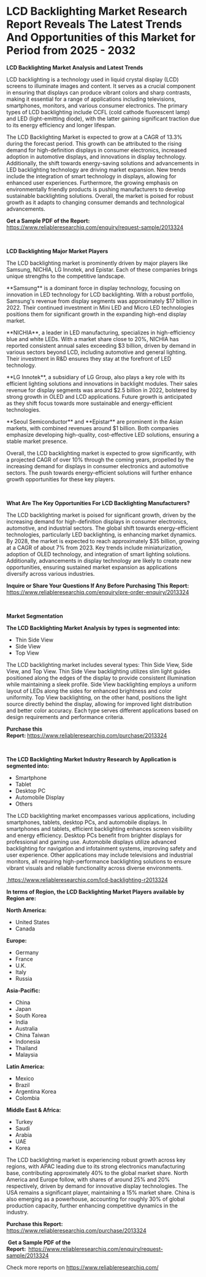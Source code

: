 <p><h1>LCD Backlighting Market Research Report Reveals The Latest Trends And Opportunities of this Market for Period from 2025 - 2032</h1></p><p><strong>LCD Backlighting Market Analysis and Latest Trends</strong></p>
<p><p>LCD backlighting is a technology used in liquid crystal display (LCD) screens to illuminate images and content. It serves as a crucial component in ensuring that displays can produce vibrant colors and sharp contrasts, making it essential for a range of applications including televisions, smartphones, monitors, and various consumer electronics. The primary types of LCD backlighting include CCFL (cold cathode fluorescent lamp) and LED (light-emitting diode), with the latter gaining significant traction due to its energy efficiency and longer lifespan.</p><p>The LCD Backlighting Market is expected to grow at a CAGR of 13.3% during the forecast period. This growth can be attributed to the rising demand for high-definition displays in consumer electronics, increased adoption in automotive displays, and innovations in display technology. Additionally, the shift towards energy-saving solutions and advancements in LED backlighting technology are driving market expansion. New trends include the integration of smart technology in displays, allowing for enhanced user experiences. Furthermore, the growing emphasis on environmentally friendly products is pushing manufacturers to develop sustainable backlighting solutions. Overall, the market is poised for robust growth as it adapts to changing consumer demands and technological advancements.</p></p>
<p><strong>Get a Sample PDF of the Report:&nbsp;</strong> <a href="https://www.reliableresearchiq.com/enquiry/request-sample/2013324?utm_campaign=2469&utm_medium=2&utm_source=Github&utm_content=ia&utm_term=06042025&utm_id=lcd-backlighting">https://www.reliableresearchiq.com/enquiry/request-sample/2013324</a></p>
<p>&nbsp;</p>
<p><strong>LCD Backlighting Major Market Players</strong></p>
<p><p>The LCD backlighting market is prominently driven by major players like Samsung, NICHIA, LG Innotek, and Epistar. Each of these companies brings unique strengths to the competitive landscape. </p><p>**Samsung** is a dominant force in display technology, focusing on innovation in LED technology for LCD backlighting. With a robust portfolio, Samsung's revenue from display segments was approximately $17 billion in 2022. Their continued investment in Mini LED and Micro LED technologies positions them for significant growth in the expanding high-end display market.</p><p>**NICHIA**, a leader in LED manufacturing, specializes in high-efficiency blue and white LEDs. With a market share close to 20%, NICHIA has reported consistent annual sales exceeding $3 billion, driven by demand in various sectors beyond LCD, including automotive and general lighting. Their investment in R&D ensures they stay at the forefront of LED technology.</p><p>**LG Innotek**, a subsidiary of LG Group, also plays a key role with its efficient lighting solutions and innovations in backlight modules. Their sales revenue for display segments was around $2.5 billion in 2022, bolstered by strong growth in OLED and LCD applications. Future growth is anticipated as they shift focus towards more sustainable and energy-efficient technologies.</p><p>**Seoul Semiconductor** and **Epistar** are prominent in the Asian markets, with combined revenues around $1 billion. Both companies emphasize developing high-quality, cost-effective LED solutions, ensuring a stable market presence.</p><p>Overall, the LCD backlighting market is expected to grow significantly, with a projected CAGR of over 10% through the coming years, propelled by the increasing demand for displays in consumer electronics and automotive sectors. The push towards energy-efficient solutions will further enhance growth opportunities for these key players.</p></p>
<p>&nbsp;</p>
<p><strong>What Are The Key Opportunities For LCD Backlighting Manufacturers?</strong></p>
<p><p>The LCD backlighting market is poised for significant growth, driven by the increasing demand for high-definition displays in consumer electronics, automotive, and industrial sectors. The global shift towards energy-efficient technologies, particularly LED backlighting, is enhancing market dynamics. By 2028, the market is expected to reach approximately $35 billion, growing at a CAGR of about 7% from 2023. Key trends include miniaturization, adoption of OLED technology, and integration of smart lighting solutions. Additionally, advancements in display technology are likely to create new opportunities, ensuring sustained market expansion as applications diversify across various industries.</p></p>
<p><strong>Inquire or Share Your Questions If Any Before Purchasing This Report:</strong> <a href="https://www.reliableresearchiq.com/enquiry/pre-order-enquiry/2013324?utm_campaign=2469&utm_medium=2&utm_source=Github&utm_content=ia&utm_term=06042025&utm_id=lcd-backlighting">https://www.reliableresearchiq.com/enquiry/pre-order-enquiry/2013324</a></p>
<p>&nbsp;</p>
<p><strong>Market Segmentation</strong></p>
<p><strong>The LCD Backlighting Market Analysis by types is segmented into:</strong></p>
<p><ul><li>Thin Side View</li><li>Side View</li><li>Top View</li></ul></p>
<p><p>The LCD backlighting market includes several types: Thin Side View, Side View, and Top View. Thin Side View backlighting utilizes slim light guides positioned along the edges of the display to provide consistent illumination while maintaining a sleek profile. Side View backlighting employs a uniform layout of LEDs along the sides for enhanced brightness and color uniformity. Top View backlighting, on the other hand, positions the light source directly behind the display, allowing for improved light distribution and better color accuracy. Each type serves different applications based on design requirements and performance criteria.</p></p>
<p><strong>Purchase this Report:&nbsp;</strong><a href="https://www.reliableresearchiq.com/purchase/2013324?utm_campaign=2469&utm_medium=2&utm_source=Github&utm_content=ia&utm_term=06042025&utm_id=lcd-backlighting">https://www.reliableresearchiq.com/purchase/2013324</a></p>
<p>&nbsp;</p>
<p><strong>The LCD Backlighting Market Industry Research by Application is segmented into:</strong></p>
<p><ul><li>Smartphone</li><li>Tablet</li><li>Desktop PC</li><li>Automobile Display</li><li>Others</li></ul></p>
<p><p>The LCD backlighting market encompasses various applications, including smartphones, tablets, desktop PCs, and automobile displays. In smartphones and tablets, efficient backlighting enhances screen visibility and energy efficiency. Desktop PCs benefit from brighter displays for professional and gaming use. Automobile displays utilize advanced backlighting for navigation and infotainment systems, improving safety and user experience. Other applications may include televisions and industrial monitors, all requiring high-performance backlighting solutions to ensure vibrant visuals and reliable functionality across diverse environments.</p></p>
<p><a href="https://www.reliableresearchiq.com/lcd-backlighting-r2013324?utm_campaign=2469&utm_medium=2&utm_source=Github&utm_content=ia&utm_term=06042025&utm_id=lcd-backlighting">&nbsp;https://www.reliableresearchiq.com/lcd-backlighting-r2013324</a></p>
<p><strong>In terms of Region, the LCD Backlighting Market Players available by Region are:</strong></p>
<p>
    <p> <strong> North America: </strong>
        <ul>
            <li>United States</li>
            <li>Canada</li>
        </ul>
        </p> 
    <p> <strong> Europe: </strong>
        <ul>
            <li>Germany</li>
            <li>France</li>
            <li>U.K.</li>
            <li>Italy</li>
            <li>Russia</li>
        </ul>
        </p> 
    <p> <strong> Asia-Pacific: </strong>
        <ul>
            <li>China</li>
            <li>Japan</li>
            <li>South Korea</li>
            <li>India</li>
            <li>Australia</li>
            <li>China Taiwan</li>
            <li>Indonesia</li>
            <li>Thailand</li>
            <li>Malaysia</li>
        </ul>
        </p> 
    <p> <strong> Latin America: </strong>
        <ul>
            <li>Mexico</li>
            <li>Brazil</li>
            <li>Argentina Korea</li>
            <li>Colombia</li>
        </ul>
        </p> 
    <p> <strong> Middle East & Africa: </strong>
        <ul>
            <li>Turkey</li>
            <li>Saudi</li>
            <li>Arabia</li>
            <li>UAE</li>
            <li>Korea</li>
        </ul>
    </p>
    </p>
<p><p>The LCD backlighting market is experiencing robust growth across key regions, with APAC leading due to its strong electronics manufacturing base, contributing approximately 40% to the global market share. North America and Europe follow, with shares of around 25% and 20% respectively, driven by demand for innovative display technologies. The USA remains a significant player, maintaining a 15% market share. China is also emerging as a powerhouse, accounting for roughly 30% of global production capacity, further enhancing competitive dynamics in the industry.</p></p>
<p><strong>Purchase this Report: </strong><a href="https://www.reliableresearchiq.com/purchase/2013324?utm_campaign=2469&utm_medium=2&utm_source=Github&utm_content=ia&utm_term=06042025&utm_id=lcd-backlighting">https://www.reliableresearchiq.com/purchase/2013324</a></p>
<p>&nbsp;<strong>Get a Sample PDF of the Report:&nbsp;&nbsp;</strong><a href="https://www.reliableresearchiq.com/enquiry/request-sample/2013324?utm_campaign=2469&utm_medium=2&utm_source=Github&utm_content=ia&utm_term=06042025&utm_id=lcd-backlighting">https://www.reliableresearchiq.com/enquiry/request-sample/2013324</a></p>
<p><strong></strong></p>
<p>Check more reports on <a href="https://www.reliableresearchiq.com/?utm_campaign=2469&utm_medium=2&utm_source=Github&utm_content=ia&utm_term=06042025&utm_id=lcd-backlighting">https://www.reliableresearchiq.com/</a></p>